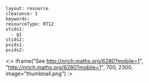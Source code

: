 ````
layout: resource
clearance: 1
keywords:
resourceType: RT12
stids1: 
  - g1
stids2:
pvids1:
pvids2:

````

<:= iframe("See http://nrich.maths.org/6280?mobile=1", "http://nrich.maths.org/6280?mobile=1", 700, 2300, image="thumbnail.png") :>

